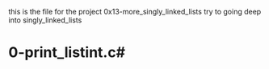 this is the file for the project 0x13-more_singly_linked_lists try to going deep into singly_linked_lists
# 0-print_listint.c#
